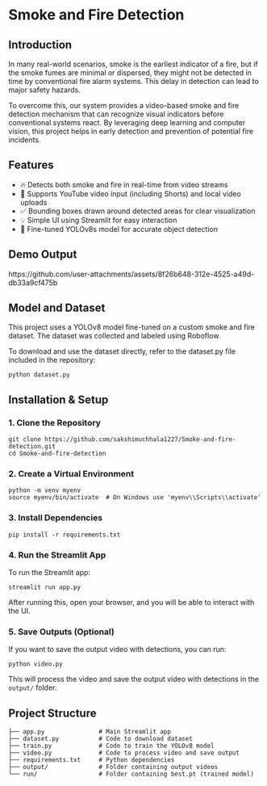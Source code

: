 <!DOCTYPE html>
<html lang="en">
<head>
    <meta charset="UTF-8">
    <meta name="viewport" content="width=device-width, initial-scale=1.0">
    
</head>
<body>

<h1>Smoke and Fire Detection</h1>

<h2>Introduction</h2>
<p>In many real-world scenarios, smoke is the earliest indicator of a fire, but if the smoke fumes are minimal or dispersed, they might not be detected in time by conventional fire alarm systems. This delay in detection can lead to major safety hazards.</p>
<p>To overcome this, our system provides a video-based smoke and fire detection mechanism that can recognize visual indicators before conventional systems react. By leveraging deep learning and computer vision, this project helps in early detection and prevention of potential fire incidents.</p>

<h2>Features</h2>
<ul>
    <li>🔥 Detects both smoke and fire in real-time from video streams</li>
    <li>🎥 Supports YouTube video input (including Shorts) and local video uploads</li>
    <li>✅ Bounding boxes drawn around detected areas for clear visualization</li>
    <li>💡 Simple UI using Streamlit for easy interaction</li>
    <li>🧠 Fine-tuned YOLOv8s model for accurate object detection</li>
</ul>

<h2>Demo Output</h2>
https://github.com/user-attachments/assets/8f26b648-312e-4525-a49d-db33a9cf475b

<h2>Model and Dataset</h2>
<p>This project uses a YOLOv8 model fine-tuned on a custom smoke and fire dataset. The dataset was collected and labeled using Roboflow.</p>
<p>To download and use the dataset directly, refer to the dataset.py file included in the repository:</p>
<pre><code>python dataset.py</code></pre>

<h2>Installation & Setup</h2>
<h3>1. Clone the Repository</h3>
<pre><code>git clone https://github.com/sakshimuchhala1227/Smoke-and-fire-detection.git
cd Smoke-and-fire-detection</code></pre>

<h3>2. Create a Virtual Environment</h3>
<pre><code>python -m venv myenv
source myenv/bin/activate  # On Windows use 'myenv\\Scripts\\activate'</code></pre>

<h3>3. Install Dependencies</h3>
<pre><code>pip install -r requirements.txt</code></pre>

<h3>4. Run the Streamlit App</h3>
<p>To run the Streamlit app:</p>
<pre><code>streamlit run app.py</code></pre>
<p>After running this, open your browser, and you will be able to interact with the UI.</p>

<h3>5. Save Outputs (Optional)</h3>
<p>If you want to save the output video with detections, you can run:</p>
<pre><code>python video.py</code></pre>
<p>This will process the video and save the output video with detections in the <code>output/</code> folder.</p>

<h2>Project Structure</h2>
<pre><code>├── app.py               # Main Streamlit app
├── dataset.py           # Code to download dataset
├── train.py             # Code to train the YOLOv8 model
├── video.py             # Code to process video and save output
├── requirements.txt     # Python dependencies
├── output/              # Folder containing output videos
└── run/                 # Folder containing best.pt (trained model)
</code></pre>

</body>
</html>

